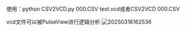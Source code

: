 使用：python CSV2VCD.py 000.CSV test.vcd或者CSV2VCD 000.CSV

vcd文件可以被PulseView进行逻辑分析
![20250318162536](https://github.com/user-attachments/assets/57a0a9d0-968c-4c9c-8be3-c5507734b4af)
